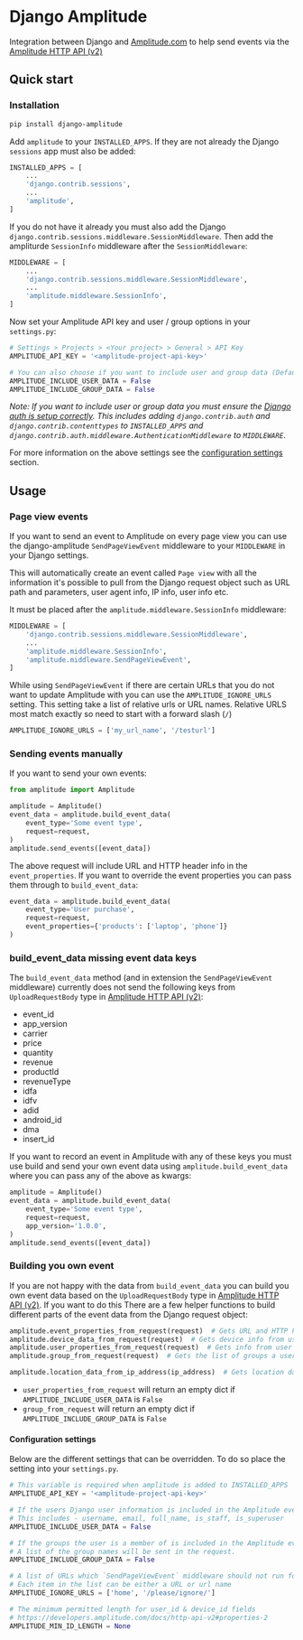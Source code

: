 # Django Amplitude

Integration between Django and [Amplitude.com](https://amplitude.com/) to help send events via the [Amplitude HTTP API (v2)](https://developers.amplitude.com/docs/http-api-v2)


## Quick start

### Installation

```bash
pip install django-amplitude
```

Add `amplitude` to your `INSTALLED_APPS`. If they are not already the Django `sessions` app must also be added:

```python
INSTALLED_APPS = [
    ...
    'django.contrib.sessions',
    ...
    'amplitude',
]
```

If you do not have it already you must also add the Django `django.contrib.sessions.middleware.SessionMiddleware`. Then add the ampliturde `SessionInfo` middleware after the `SessionMiddleware`:
```python
MIDDLEWARE = [
    ...
    'django.contrib.sessions.middleware.SessionMiddleware',
    ...
    'amplitude.middleware.SessionInfo',
]
```

Now set your Amplitude API key and user / group options in your `settings.py`:
```python
# Settings > Projects > <Your project> > General > API Key
AMPLITUDE_API_KEY = '<amplitude-project-api-key>'

# You can also choose if you want to include user and group data (Default False)
AMPLITUDE_INCLUDE_USER_DATA = False
AMPLITUDE_INCLUDE_GROUP_DATA = False
```

*Note: If you want to include user or group data you must ensure the [Django auth is setup correctly](https://docs.djangoproject.com/en/3.0/topics/auth/#installation). This includes adding `django.contrib.auth` and `django.contrib.contenttypes` to `INSTALLED_APPS` and `django.contrib.auth.middleware.AuthenticationMiddleware` to `MIDDLEWARE`*.


For more information on the above settings see the [configuration settings](#configuration-settings) section.



## Usage

### Page view events

If you want to send an event to Amplitude on every page view you can use the django-amplitude `SendPageViewEvent` middleware to your `MIDDLEWARE` in your Django settings.

This will automatically create an event called `Page view` with all the information it's possible to pull from the Django request object such as URL path and parameters, user agent info, IP info, user info etc.

It must be placed after the `amplitude.middleware.SessionInfo` middleware:

```python
MIDDLEWARE = [
    'django.contrib.sessions.middleware.SessionMiddleware',
    ...
    'amplitude.middleware.SessionInfo',
    'amplitude.middleware.SendPageViewEvent',
]
```

While using `SendPageViewEvent` if there are certain URLs that you do not want to update Amplitude with you can use the `AMPLITUDE_IGNORE_URLS` setting. This setting take a list of relative urls or URL names. Relative URLS most match exactly so need to start with a forward slash (`/`)

```python
AMPLITUDE_IGNORE_URLS = ['my_url_name', '/testurl']
```


### Sending events manually

If you want to send your own events:
```python
from amplitude import Amplitude

amplitude = Amplitude()
event_data = amplitude.build_event_data(
    event_type='Some event type',
    request=request,
)
amplitude.send_events([event_data])
```

The above request will include URL and HTTP header info in the `event_properties`. If you want to override the event properties you can pass them through to `build_event_data`:

```python
event_data = amplitude.build_event_data(
    event_type='User purchase',
    request=request,
    event_properties={'products': ['laptop', 'phone']}
)
```

### build_event_data missing event data keys

The `build_event_data` method (and in extension the `SendPageViewEvent` middleware) currently does not send the following keys from `UploadRequestBody` type in [Amplitude HTTP API (v2)](https://developers.amplitude.com/docs/http-api-v2):

* event_id
* app_version
* carrier
* price
* quantity
* revenue
* productId
* revenueType
* idfa
* idfv
* adid
* android_id
* dma
* insert_id

If you want to record an event in Amplitude with any of these keys you must use build and send your own event data using `amplitude.build_event_data` where you can pass any of the above as kwargs:

```python
amplitude = Amplitude()
event_data = amplitude.build_event_data(
    event_type='Some event type',
    request=request,
    app_version='1.0.0',
)
amplitude.send_events([event_data])
```


### Building you own event

If you are not happy with the data from `build_event_data` you can build you own event data based on the `UploadRequestBody` type in [Amplitude HTTP API (v2)](https://developers.amplitude.com/docs/http-api-v2). If you want to do this There are a few helper functions to build different parts of the event data from the Django request object:

```python
amplitude.event_properties_from_request(request)  # Gets URL and HTTP header data
amplitude.device_data_from_request(request)  # Gets device info from user agent
amplitude.user_properties_from_request(request)  # Gets info from user model
amplitude.group_from_request(request)  # Gets the list of groups a user is in

amplitude.location_data_from_ip_address(ip_address)  # Gets location data from IP if GeoIP2 is setup
```

* `user_properties_from_request` will return an empty dict if `AMPLITUDE_INCLUDE_USER_DATA` is `False`
* `group_from_request` will return an empty dict if `AMPLITUDE_INCLUDE_GROUP_DATA` is `False`


#### Configuration settings

Below are the different settings that can be overridden. To do so place the setting into your `settings.py`.

```python
# This variable is required when amplitude is added to INSTALLED_APPS
AMPLITUDE_API_KEY = '<amplitude-project-api-key>'

# If the users Django user information is included in the Amplitude event.
# This includes - username, email, full_name, is_staff, is_superuser
AMPLITUDE_INCLUDE_USER_DATA = False

# If the groups the user is a member of is included in the Amplitude event.
# A list of the group names will be sent in the request.
AMPLITUDE_INCLUDE_GROUP_DATA = False

# A list of URLs which `SendPageViewEvent` middleware should not run for.
# Each item in the list can be either a URL or url name
AMPLITUDE_IGNORE_URLS = ['home', '/please/ignore/']

# The minimum permitted length for user_id & device_id fields
# https://developers.amplitude.com/docs/http-api-v2#properties-2
AMPLITUDE_MIN_ID_LENGTH = None
```
